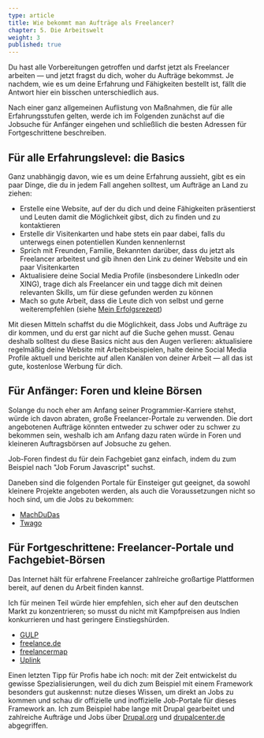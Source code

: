 ```yaml
---
type: article
title: Wie bekommt man Aufträge als Freelancer?
chapter: 5. Die Arbeitswelt
weight: 3
published: true
---
```


Du hast alle Vorbereitungen getroffen und darfst jetzt als Freelancer arbeiten — und jetzt fragst du dich, woher du Aufträge bekommst. Je nachdem, wie es um deine Erfahrung und Fähigkeiten bestellt ist, fällt die Antwort hier ein bisschen unterschiedlich aus.

Nach einer ganz allgemeinen Auflistung von Maßnahmen, die für alle Erfahrungsstufen gelten, werde ich im Folgenden zunächst auf die Jobsuche für Anfänger eingehen und schließlich die besten Adressen für Fortgeschrittene beschreiben.

## Für alle Erfahrungslevel: die Basics

Ganz unabhängig davon, wie es um deine Erfahrung aussieht, gibt es ein paar Dinge, die du in jedem Fall angehen solltest, um Aufträge an Land zu ziehen:

- Erstelle eine Website, auf der du dich und deine Fähigkeiten präsentierst und Leuten damit die Möglichkeit gibst, dich zu finden und zu kontaktieren
- Erstelle dir Visitenkarten und habe stets ein paar dabei, falls du unterwegs einen potentiellen Kunden kennenlernst
- Sprich mit Freunden, Familie, Bekannten darüber, dass du jetzt als Freelancer arbeitest und gib ihnen den Link zu deiner Website und ein paar Visitenkarten
- Aktualisiere deine Social Media Profile (insbesondere LinkedIn oder XING), trage dich als Freelancer ein und tagge dich mit deinen relevanten Skills, um für diese gefunden werden zu können
- Mach so gute Arbeit, dass die Leute dich von selbst und gerne weiterempfehlen (siehe [Mein Erfolgsrezept](/a/mein-erfolgsrezept-7-karriere-tipps-f%C3%BCr-programmierer-und-freelancer.html))

Mit diesen Mitteln schaffst du die Möglichkeit, dass Jobs und Aufträge zu dir kommen, und du erst gar nicht auf die Suche gehen musst. Genau deshalb solltest du diese Basics nicht aus den Augen verlieren: aktualisiere regelmäßig deine Website mit Arbeitsbeispielen, halte deine Social Media Profile aktuell und berichte auf allen Kanälen von deiner Arbeit — all das ist gute, kostenlose Werbung für dich.

## Für Anfänger: Foren und kleine Börsen

Solange du noch eher am Anfang seiner Programmier-Karriere stehst, würde ich davon abraten, große Freelancer-Portale zu verwenden. Die dort angebotenen Aufträge könnten entweder zu schwer oder zu schwer zu bekommen sein, weshalb ich am Anfang dazu raten würde in Foren und kleineren Auftragsbörsen auf Jobsuche zu gehen.

Job-Foren findest du für dein Fachgebiet ganz einfach, indem du zum Beispiel nach "Job Forum Javascript" suchst.

Daneben sind die folgenden Portale für Einsteiger gut geeignet, da sowohl kleinere Projekte angeboten werden, als auch die Voraussetzungen nicht so hoch sind, um die Jobs zu bekommen:

- [MachDuDas](https://www.machdudas.de/)
- [Twago](https://www.twago.de/)

## Für Fortgeschrittene: Freelancer-Portale und Fachgebiet-Börsen

Das Internet hält für erfahrene Freelancer zahlreiche großartige Plattformen bereit, auf denen du Arbeit finden kannst.

Ich für meinen Teil würde hier empfehlen, sich eher auf den deutschen Markt zu konzentrieren; so musst du nicht mit Kampfpreisen aus Indien konkurrieren und hast geringere Einstiegshürden.

- [GULP](https://www.gulp.de/)
- [freelance.de](http://www.freelance.de/)
- [freelancermap](http://www.freelancermap.de/)
- [Uplink](https://uplink.tech/)

Einen letzten Tipp für Profis habe ich noch: mit der Zeit entwickelst du gewisse Spezialisierungen, weil du dich zum Beispiel mit einem Framework besonders gut auskennst: nutze dieses Wissen, um direkt an Jobs zu kommen und schau dir offizielle und inoffizielle Job-Portale für dieses Framework an. Ich zum Beispiel habe lange mit Drupal gearbeitet und zahlreiche Aufträge und Jobs über [Drupal.org](https://drupal.org) und [drupalcenter.de](https://drupalcenter.de) abgegriffen.

<img src="https://vg09.met.vgwort.de/na/5c89661976924a7ebccf7089c00b2d81" width="1" height="1" alt="">
